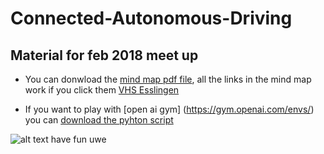 # Connected-Autonomous-Driving
## Material for feb 2018 meet up


-  You can donwload the  [mind map pdf file](mindMap.jpg), all the links in the mind map work if you click them
 [VHS Esslingen](mindMap.jpg)
 
 -  If you want to play with [open ai gym] (https://gym.openai.com/envs/) you can [download the pyhton script ](cartpole.py)
 
 
![alt text](mindMap.jpg "Mindmap für feb 2018 meetup")
have fun
uwe
